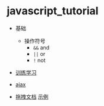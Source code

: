 # javascript_tutorial

* 基础
    * 操作符号
        * `&&` and
        * `||` or
        * `!` not

* [训练学习](https://gomakethings.com/guides/)
* [ajax](./ajax发送ajax请求.md)
* [拖拽文档](./drag.md) [示例](./drag.html)
